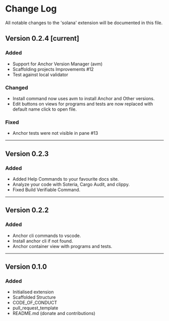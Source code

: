 # Change Log
  
All notable changes to the 'solana' extension will be documented in this file.  

## Version 0.2.4 [current]  
### Added  
- Support for Anchor Version Manager (avm)
- Scaffolding projects Improvements #12
- Test against local validator
  
### Changed  
- Install command now uses avm to install Anchor and Other versions.  
- Edit buttons on views for programs and tests are now replaced with default name click to open file.
  
### Fixed  
- Anchor tests were not visible in pane #13
  
---
## Version 0.2.3 
### Added  
- Added Help Commands to your favourite docs site.
- Analyze your code with Soteria, Cargo Audit, and clippy.
- Fixed Build Verifiable Command.  
  
---  
## Version 0.2.2  
### Added  
- Anchor cli commands to vscode.
- Install anchor cli if not found.
- Anchor container view with programs and tests.  

---
## Version 0.1.0  
### Added  

- Initialised extension
- Scaffolded Structure
- CODE_OF_CONDUCT
- pull_request_template
- README.md (donate and contributions)
